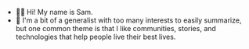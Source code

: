 - 👋🏽 Hi! My name is Sam.
- 🌱 I'm a bit of a generalist with too many interests to easily summarize, but one common theme is that I like communities, stories, and technologies that help people live their best lives.
